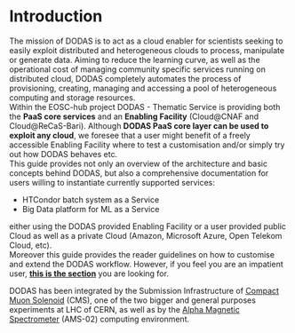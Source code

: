 # Introduction

The mission of DODAS is to act as a cloud enabler for scientists seeking to easily exploit distributed and heterogeneous clouds to process, manipulate or generate data. Aiming to reduce the learning curve, as well as the operational cost of managing community specific services running on distributed cloud, DODAS completely automates the process of provisioning, creating, managing and accessing a pool of heterogeneous computing and storage resources.  
Within the EOSC-hub project DODAS - Thematic Service is providing both the **PaaS core services** and an **Enabling Facility** \(Cloud@CNAF and Cloud@ReCaS-Bari\). Although **DODAS PaaS core layer can be used to exploit any cloud**, we foresee that a user might benefit of a freely accessible Enabling Facility where to test a customisation and/or simply try out how DODAS behaves etc.  
This guide provides not only an overview of the architecture and basic concepts behind DODAS, but also a comprehensive documentation for users willing to instantiate currently supported services:

* HTCondor batch system as a Service 
* Big Data platform for ML as a Service 

either using the DODAS provided Enabling Facility or a user provided public Cloud as well as a private Cloud \(Amazon, Microsoft Azure, Open Telekom Cloud, etc\).  
Moreover this guide provides the reader guidelines on how to customise and extend the DODAS workflow.  However, if you feel you are an impatient user, [**this is the section**](https://dodas.gitbook.io/dynamic-on-demand-analysis-service/~/edit/drafts/-LEDKwAyU8rRIV1lDMsb/untitled) you are looking for.  
  
DODAS has been integrated by the Submission Infrastructure of [Compact Muon Solenoid](https://home.cern/about/experiments/cms) \(CMS\), one of the two bigger and general purposes experiments at LHC of CERN, as well as by the [Alpha Magnetic Spectrometer](http://www.ams02.org/) \(AMS-02\) computing environment.

 

